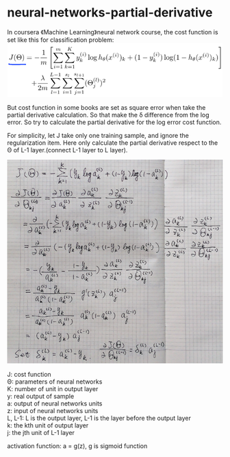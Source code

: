 # neural-networks-partial-derivative

In coursera 《Machine Learning》neural network course, the cost function is set like this for classification problem:
![cost function](cost-function.png)

But cost function in some books are set as square error when take the partial derivative calculation. So that make the δ difference from the log error.
So try to calculate the partial derivative for the log error cost function.

For simplicity, let J take only one training sample, and ignore the regularization item.
Here only calculate the partial derivative respect to the Θ of L-1 layer.(connect L-1 layer to L layer).


![NN partial derivative of log error](NN-partial-derivative-of-log-error.png)

J: cost function  
Θ: parameters of neural networks  
K: number of unit in output layer  
y: real output of sample  
a: output of neural networks units  
z: input of neural networks units  
L, L-1: L is the output layer, L-1 is the layer before the output layer  
k: the kth unit of output layer  
j: the jth unit of L-1 layer  
  
activation function: a = g(z), g is sigmoid function  

